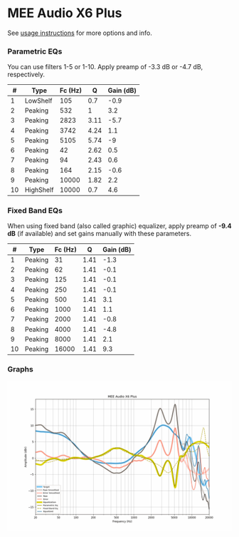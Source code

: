 # MEE Audio X6 Plus
See [usage instructions](https://github.com/jaakkopasanen/AutoEq#usage) for more options and info.

### Parametric EQs
You can use filters 1-5 or 1-10. Apply preamp of -3.3 dB or -4.7 dB, respectively.

|   # | Type      |   Fc (Hz) |    Q |   Gain (dB) |
|-----|-----------|-----------|------|-------------|
|   1 | LowShelf  |       105 | 0.7  |        -0.9 |
|   2 | Peaking   |       532 | 1    |         3.2 |
|   3 | Peaking   |      2823 | 3.11 |        -5.7 |
|   4 | Peaking   |      3742 | 4.24 |         1.1 |
|   5 | Peaking   |      5105 | 5.74 |        -9   |
|   6 | Peaking   |        42 | 2.62 |         0.5 |
|   7 | Peaking   |        94 | 2.43 |         0.6 |
|   8 | Peaking   |       164 | 2.15 |        -0.6 |
|   9 | Peaking   |     10000 | 1.82 |         2.2 |
|  10 | HighShelf |     10000 | 0.7  |         4.6 |

### Fixed Band EQs
When using fixed band (also called graphic) equalizer, apply preamp of **-9.4 dB** (if available) and set gains manually with these parameters.

|   # | Type    |   Fc (Hz) |    Q |   Gain (dB) |
|-----|---------|-----------|------|-------------|
|   1 | Peaking |        31 | 1.41 |        -1.3 |
|   2 | Peaking |        62 | 1.41 |        -0.1 |
|   3 | Peaking |       125 | 1.41 |        -0.1 |
|   4 | Peaking |       250 | 1.41 |        -0.1 |
|   5 | Peaking |       500 | 1.41 |         3.1 |
|   6 | Peaking |      1000 | 1.41 |         1.1 |
|   7 | Peaking |      2000 | 1.41 |        -0.8 |
|   8 | Peaking |      4000 | 1.41 |        -4.8 |
|   9 | Peaking |      8000 | 1.41 |         2.1 |
|  10 | Peaking |     16000 | 1.41 |         9.3 |

### Graphs
![](./MEE%20Audio%20X6%20Plus.png)
